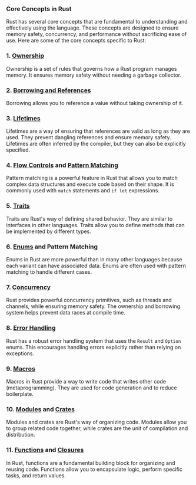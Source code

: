 ### Core Concepts in Rust

Rust has several core concepts that are fundamental to understanding and effectively using the language. These concepts are designed to ensure memory safety, concurrency, and performance without sacrificing ease of use. Here are some of the core concepts specific to Rust:

### 1. [Ownership](./ownership.md)

Ownership is a set of rules that governs how a Rust program manages memory. It ensures memory safety without needing a garbage collector.

### 2. [Borrowing and References](./borrow.md)

Borrowing allows you to reference a value without taking ownership of it.

### 3. [Lifetimes](./lifetime.md)

Lifetimes are a way of ensuring that references are valid as long as they are used. They prevent dangling references and ensure memory safety. Lifetimes are often inferred by the compiler, but they can also be explicitly specified.

### 4. [Flow Controls](./flow-control.md) and [Pattern Matching](./pattern-matching.md)

Pattern matching is a powerful feature in Rust that allows you to match complex data structures and execute code based on their shape. It is commonly used with `match` statements and `if let` expressions.

### 5. [Traits](../types/trait.md)

Traits are Rust's way of defining shared behavior. They are similar to interfaces in other languages. Traits allow you to define methods that can be implemented by different types.

### 6. [Enums](../types/enum.md) and Pattern Matching

Enums in Rust are more powerful than in many other languages because each variant can have associated data. Enums are often used with pattern matching to handle different cases.

### 7. [Concurrency](./concurency.md)

Rust provides powerful concurrency primitives, such as threads and channels, while ensuring memory safety. The ownership and borrowing system helps prevent data races at compile time.

### 8. [Error Handling](./error-handling.md)

Rust has a robust error handling system that uses the `Result` and `Option` enums. This encourages handling errors explicitly rather than relying on exceptions.

### 9. [Macros](./macro.md)

Macros in Rust provide a way to write code that writes other code (metaprogramming). They are used for code generation and to reduce boilerplate.

### 10. [Modules](./module.md) and [Crates](./crate.md)

Modules and crates are Rust's way of organizing code. Modules allow you to group related code together, while crates are the unit of compilation and distribution.

### 11. [Functions](./function.md) and [Closures](./closures.md)

In Rust, functions are a fundamental building block for organizing and reusing code. Functions allow you to encapsulate logic, perform specific tasks, and return values.